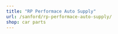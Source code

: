 ```yaml
---
title: "RP Performace Auto Supply"
url: /sanford/rp-performace-auto-supply/
shop: car parts
---
```

